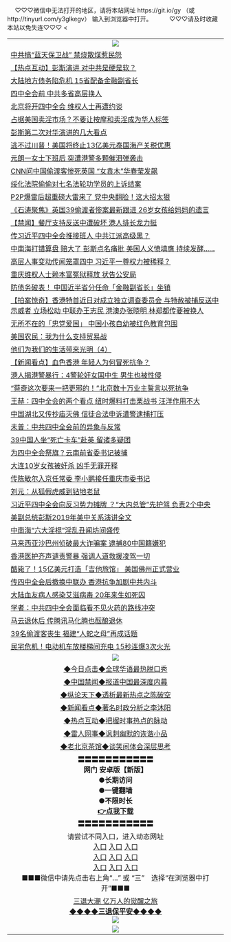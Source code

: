  <table>
　<tr>
♡♡♡微信中无法打开的地区，请将本站网址 https://git.io/gy （或 http://tinyurl.com/y3glkegv） 输入到浏览器中打开。 
　</tr>
　<tr>
♡♡♡请及时收藏本站以免失连♡♡♡
   </tr>
   <tr>
    <td align=center><img src="https://github.com/gyhhx/image-upload/blob/master/title1.jpg" /></td>
 </tr>
<<tr><td align="left"><a href="https://xwood.fun/oo.aspx?name=c1088515&key=nqynnipsxfbxcbni&from=gy">中共搞“蓝天保卫战” 禁烧散煤惹民怨</a></td></tr>
<tr><td align="left"><a href="https://xwood.fun/oo.aspx?name=c1088602&key=nqynnipsxfbxcbni&from=gy">【热点互动】彭斯演讲 对中共是硬是软？</a></td></tr>
<tr><td align="left"><a href="https://xwood.fun/oo.aspx?name=c1088498&key=nqynnipsxfbxcbni&from=gy">大陆地方债务陷危机 15省配备金融副省长</a></td></tr>
<tr><td align="left"><a href="https://xwood.fun/oo.aspx?name=c1088464&key=nqynnipsxfbxcbni&from=gy">四中全会前 中共多省高层换人</a></td></tr>
<tr><td align="left"><a href="https://xwood.fun/oo.aspx?name=c1088527&key=nqynnipsxfbxcbni&from=gy">北京将开四中全会 维权人士再遭约谈</a></td></tr>
<tr><td align="left"><a href="https://xwood.fun/oo.aspx?name=c1088557&key=nqynnipsxfbxcbni&from=gy">占据美国卖淫市场？不要让按摩和卖淫成为华人标签</a></td></tr>
<tr><td align="left"><a href="https://xwood.fun/oo.aspx?name=c1088503&key=nqynnipsxfbxcbni&from=gy">彭斯第二次对华演讲的几大看点</a></td></tr>
<tr><td align="left"><a href="https://xwood.fun/oo.aspx?name=c1088570&key=nqynnipsxfbxcbni&from=gy">逃不过川普！美国将终止13亿美元泰国海产关税优惠</a></td></tr>
<tr><td align="left"><a href="https://xwood.fun/oo.aspx?name=c1088650&key=nqynnipsxfbxcbni&from=gy">元朗一女士下班后 突遭港警多颗催泪弹袭击</a></td></tr>
<tr><td align="left"><a href="https://xwood.fun/oo.aspx?name=c1088481&key=nqynnipsxfbxcbni&from=gy">CNN问中国偷渡客惨死英国 “女袁木”华春莹发飙</a></td></tr>
<tr><td align="left"><a href="https://xwood.fun/oo.aspx?name=c1088521&key=nqynnipsxfbxcbni&from=gy">绥化法院偷偷对七名法轮功学员的上诉结案</a></td></tr>
<tr><td align="left"><a href="https://xwood.fun/oo.aspx?name=c959382&key=nqynnipsxfbxcbni&from=gy">P2P爆雷后超重磅大雷来了 党中央翻脸！这大招太狠</a></td></tr>
<tr><td align="left"><a href="https://xwood.fun/oo.aspx?name=c1088476&key=nqynnipsxfbxcbni&from=gy">《石涛聚焦》英国39偷渡者惨案最新跟进 26岁女孩给妈妈的遗言</a></td></tr>
<tr><td align="left"><a href="https://xwood.fun/oo.aspx?name=c1088475&key=nqynnipsxfbxcbni&from=gy">【禁闻】餐厅支持反送中遭破坏 港人排长龙力挺</a></td></tr>
<tr><td align="left"><a href="https://xwood.fun/oo.aspx?name=c1087961&key=nqynnipsxfbxcbni&from=gy">传习近平四中全会推接班人 中共江派高级黑？</a></td></tr>
<tr><td align="left"><a href="https://xwood.fun/oo.aspx?name=c1088560&key=nqynnipsxfbxcbni&from=gy">中南海打错算盘 赔大了 彭斯点名痛批 美国人义愤填膺 持续发酵......</a></td></tr>
<tr><td align="left"><a href="https://xwood.fun/oo.aspx?name=c1087958&key=nqynnipsxfbxcbni&from=gy">高层人事变动传闻笼罩四中 习近平一尊权力被稀释？</a></td></tr>
<tr><td align="left"><a href="https://xwood.fun/oo.aspx?name=c1088517&key=nqynnipsxfbxcbni&from=gy">重庆维权人士赖本富冤狱释放 状告公安局</a></td></tr>
<tr><td align="left"><a href="https://xwood.fun/oo.aspx?name=c1088571&key=nqynnipsxfbxcbni&from=gy">防债务破表！ 中国近半省分任命「金融副省长」坐镇</a></td></tr>
<tr><td align="left"><a href="https://xwood.fun/oo.aspx?name=c1088509&key=nqynnipsxfbxcbni&from=gy">【拍案惊奇】香港特首近日对成立独立调查委员会 与特赦被捕反送中示威者 立场松动 中联办王志民 港澳办张晓明 林郑都传要被换人</a></td></tr>
<tr><td align="left"><a href="https://xwood.fun/oo.aspx?name=c1088569&key=nqynnipsxfbxcbni&from=gy">无所不在的「忠党爱国」 中国小孩自幼被红色教育包围</a></td></tr>
<tr><td align="left"><a href="https://xwood.fun/oo.aspx?name=c1088575&key=nqynnipsxfbxcbni&from=gy">美国农民：我为什么支持贸易战</a></td></tr>
<tr><td align="left"><a href="https://xwood.fun/oo.aspx?name=c1088528&key=nqynnipsxfbxcbni&from=gy">他们为我们的生活带来光明（4）</a></td></tr>
<tr><td align="left"><a href="https://xwood.fun/oo.aspx?name=c1088601&key=nqynnipsxfbxcbni&from=gy">【新闻看点】血色香港 年轻人为何冒死抗争？</a></td></tr>
<tr><td align="left"><a href="https://xwood.fun/oo.aspx?name=c1088506&key=nqynnipsxfbxcbni&from=gy">港人揭港警暴行：4警轮奸女国中生 男生也被性侵</a></td></tr>
<tr><td align="left"><a href="https://xwood.fun/oo.aspx?name=c1088399&key=nqynnipsxfbxcbni&from=gy">“蔡奇这次要来一把更邪的！”北京数十万业主誓言以死抗争</a></td></tr>
<tr><td align="left"><a href="https://xwood.fun/oo.aspx?name=c1088253&key=nqynnipsxfbxcbni&from=gy">王赫：四中全会的两个看点 纽时爆料打击栗战书 汪洋作用不大</a></td></tr>
<tr><td align="left"><a href="https://xwood.fun/oo.aspx?name=c1088568&key=nqynnipsxfbxcbni&from=gy">中国湖北又传抄庙灭佛 信徒合法申诉遭警逮捕打压</a></td></tr>
<tr><td align="left"><a href="https://xwood.fun/oo.aspx?name=c1087949&key=nqynnipsxfbxcbni&from=gy">未普：中共四中全会前的异象与反常</a></td></tr>
<tr><td align="left"><a href="https://xwood.fun/oo.aspx?name=c1087884&key=nqynnipsxfbxcbni&from=gy">39中国人坐“死亡卡车”赴英 留诸多疑团</a></td></tr>
<tr><td align="left"><a href="https://xwood.fun/oo.aspx?name=c1088163&key=nqynnipsxfbxcbni&from=gy">为四中全会祭旗？云南前省委书记被捕</a></td></tr>
<tr><td align="left"><a href="https://xwood.fun/oo.aspx?name=c1088559&key=nqynnipsxfbxcbni&from=gy">大连10岁女孩被奸杀 凶手无罪开释</a></td></tr>
<tr><td align="left"><a href="https://xwood.fun/oo.aspx?name=c1087410&key=nqynnipsxfbxcbni&from=gy">传陈敏尔入京任常委 李小鹏接任重庆市委书记</a></td></tr>
<tr><td align="left"><a href="https://xwood.fun/oo.aspx?name=c1088235&key=nqynnipsxfbxcbni&from=gy">刘元：从狐假虎威到钻地老鼠</a></td></tr>
<tr><td align="left"><a href="https://xwood.fun/oo.aspx?name=c1088274&key=nqynnipsxfbxcbni&from=gy">习近平四中全会向反习势力摊牌 ？“大内总管”先护驾 负责2个中央</a></td></tr>
<tr><td align="left"><a href="https://xwood.fun/oo.aspx?name=c1088013&key=nqynnipsxfbxcbni&from=gy">美副总统彭斯2019年美中关系演讲全文</a></td></tr>
<tr><td align="left"><a href="https://xwood.fun/oo.aspx?name=c931480&key=nqynnipsxfbxcbni&from=gy">中南海“六大淫棍”淫乱丑闻坊间盛传</a></td></tr>
<tr><td align="left"><a href="https://xwood.fun/oo.aspx?name=c1088501&key=nqynnipsxfbxcbni&from=gy">马来西亚沙巴州侦破最大诈骗案 逮捕80中国籍嫌犯</a></td></tr>
<tr><td align="left"><a href="https://xwood.fun/oo.aspx?name=c1088577&key=nqynnipsxfbxcbni&from=gy">香港医护齐声谴责警暴 强调人道救援凌驾一切</a></td></tr>
<tr><td align="left"><a href="https://xwood.fun/oo.aspx?name=c1088567&key=nqynnipsxfbxcbni&from=gy">酷毙了！15亿美元打造「吉他旅馆」 美国佛州正式营业</a></td></tr>
<tr><td align="left"><a href="https://xwood.fun/oo.aspx?name=c1088222&key=nqynnipsxfbxcbni&from=gy">传四中全会后撤换中联办 香港抗争加剧中共内斗</a></td></tr>
<tr><td align="left"><a href="https://xwood.fun/oo.aspx?name=c1088356&key=nqynnipsxfbxcbni&from=gy">大陆血友病人感染艾滋病毒 20年来生如死囚</a></td></tr>
<tr><td align="left"><a href="https://xwood.fun/oo.aspx?name=c1088430&key=nqynnipsxfbxcbni&from=gy">学者：中共四中全会面临看不见火药的路线冲突</a></td></tr>
<tr><td align="left"><a href="https://xwood.fun/oo.aspx?name=c1088487&key=nqynnipsxfbxcbni&from=gy">马云退休后 传腾讯马化腾也酝酿退休</a></td></tr>
<tr><td align="left"><a href="https://xwood.fun/oo.aspx?name=c1088504&key=nqynnipsxfbxcbni&from=gy">39名偷渡客丧生 福建“人蛇之母”再成话题</a></td></tr>
<tr><td align="left"><a href="https://xwood.fun/oo.aspx?name=c1088649&key=nqynnipsxfbxcbni&from=gy">民宅危机！电动机车放楼梯间充电 15秒连爆3次火光</a></td></tr>

 <tr>
    <td align=center><img src="https://github.com/gyhhx/image-upload/blob/master/shipin.jpg" /></td>
  </tr>
 <tr>
   <td align=center> 
<a href="https://tru28th.xwood.fun/oo.aspx?name=c816850&key=nqynnipsxfbxcbni&from=gy&tag=9877">◆今日点击◆全球华语最热脱口秀</a><br/>
    </td>
  </tr>
  <tr>
  <td align=center>
<a href="https://tru28th.xwood.fun/oo.aspx?name=c816860&key=nqynnipsxfbxcbni&from=gy&tag=99733110">◆中国禁闻◆报道中国最深度内幕</a><br/>
   </tr>
  <tr>
     <td align=center>
<a href="https://tru28th.xwood.fun/oo.aspx?name=c816855&key=nqynnipsxfbxcbni&from=gy&tag=997110">◆纵论天下◆透析最新热点之陈破空</a><br/>
   </tr>
   <tr>
      <td align=center>
<a href="https://tru28th.xwood.fun/oo.aspx?name=c838308&key=nqynnipsxfbxcbni&from=gy&tag=9973110">◆新闻看点◆著名时政分析之李沐阳</a><br/>
   </tr>
   <tr>
     <td align=center>
<a href="https://tru28th.xwood.fun/oo.aspx?name=c816852&key=nqynnipsxfbxcbni&from=gy&tag=9733110">◆热点互动◆把握时事热点的脉动</a><br/>
   </tr>
   <tr>
      <td align=center>
<a href="https://tru28th.xwood.fun/oo.aspx?name=c816694&key=nqynnipsxfbxcbni&from=gy&tag=93310">◆雷人网事◆讽刺幽默的诙谐小品</a><br/>
   </tr>
   <tr>
    <td align=center>
<a href="https://tru28th.xwood.fun/oo.aspx?name=c816650&key=nqynnipsxfbxcbni&from=gy&tag=9973110">◆老北京茶馆◆谈笑间体会深层思考</a><br/>
   </tr>
  <tr>
    <td align=center>
 <b>〓〓〓〓〓〓〓〓〓〓〓<br/>网门 安卓版【新版】<br/> ●长期访问<br/> ●一键翻墙<br/>  ●不限时长<br/> 
 <a href="https://share.weiyun.com/5tym2kI">👉<b>点我下载</a><br/>〓〓〓〓〓〓〓〓〓〓〓<br/>
    </td>
    </tr>
   <tr>
    <td align=center>请尝试不同入口，进入动态网址<br/>
      <a href="https://s3.us-east-2.amazonaws.com/ogateo/show.htm">入口</a>
      <a href="https://s3.ca-central-1.amazonaws.com/ogatec/show.htm">入口</a>
      <a href="https://s3.ap-southeast-2.amazonaws.com/ogatey/show.htm">入口</a><br/>
      <a href="https://s3.ap-northeast-2.amazonaws.com/ogates/show.htm">入口</a>
      <a href="https://s3.eu-central-1.amazonaws.com/ogatef/show.htm">入口</a>
      <a href="https://s3.ap-south-1.amazonaws.com/ogatem/show.htm">入口</a><br/>
      <a href="https://s3-us-west-1.amazonaws.com/ogaten/show.htm">入口</a>
      <a href="https://s3.eu-west-2.amazonaws.com/ogatel/show.htm">入口</a>
      <a href="https://s3.ap-northeast-1.amazonaws.com/ogatet/show.htm">入口</a><br/>
      ■■■微信中请先点击右上角“...” 或 “三”　选择“在浏览器中打开”■■■<b><br/>
    </td>
  </tr>
  <tr>  
  <td align=center>
  <a href="https://tru28th.xwood.fun/oo.aspx?name=c894205&key=nqynnipsxfbxcbni&from=gy&tag=9973110">三退大潮 亿万人的觉醒之旅</a><br/>
      <a href="https://tru28th.xwood.fun/oo.aspx?name=ogQuit.aspx&key=nqynnipsxfbxcbni&from=gy"><b>◆◆◆◆三退保平安◆◆◆◆<br/></a>
      <img src="https://github.com/gyhhx/image-upload/blob/master/3t.jpg" /><br/>
      </td>
  </tr>
   <tr>
    <td align=center><img src="https://raw.githubusercontent.com/oGate2/Up/master/oGate_640.jpg"/></td>
  </tr>
</table>
